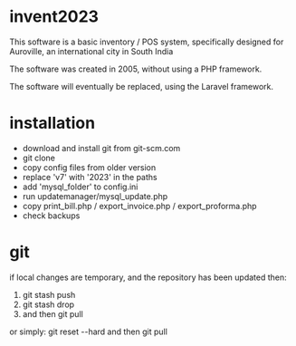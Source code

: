 # invent2023

This software is a basic inventory / POS system, specifically designed for Auroville, an international city in South India

The software was created in 2005, without using a PHP framework.

The software will eventually be replaced, using the Laravel framework.


# installation

- download and install git from git-scm.com
- git clone <repository>
- copy config files from older version
- replace 'v7' with '2023' in the paths
- add 'mysql_folder' to config.ini
- run updatemanager/mysql_update.php
- copy print_bill.php / export_invoice.php / export_proforma.php
- check backups

# git
if local changes are temporary, and the repository has been updated then:
1. git stash push
2. git stash drop
3. and then git pull

or simply: git reset --hard and then git pull
